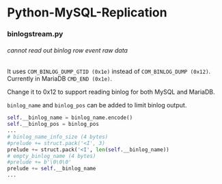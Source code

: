 # Python-MySQL-Replication

### binlogstream.py

###### cannot read out binlog row event raw data

It uses `COM_BINLOG_DUMP_GTID (0x1e)` instead of `COM_BINLOG_DUMP (0x12)`.
Currently in MariaDB `CMD_END (0x1e)`.

Change it to 0x12 to support reading binlog for both MySQL and MariaDB.

`binlog_name` and `binlog_pos` can be added to limit binlog output.

```python
self.__binlog_name = binlog_name.encode()
self.__binlog_pos = binlog_pos
...
# binlog_name_info_size (4 bytes)
#prelude += struct.pack('<I', 3)
prelude += struct.pack('<I', len(self.__binlog_name))
# empty_binlog_name (4 bytes)
#prelude += b'\0\0\0'
prelude += self.__binlog_name
...
```
